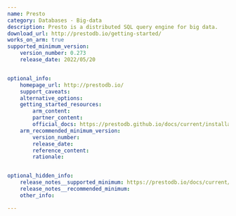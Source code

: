 ```yaml
---
name: Presto
category: Databases - Big-data
description: Presto is a distributed SQL query engine for big data.
download_url: http://prestodb.io/getting-started/
works_on_arm: true
supported_minimum_version:
    version_number: 0.273
    release_date: 2022/05/20


optional_info:
    homepage_url: http://prestodb.io/
    support_caveats:
    alternative_options:
    getting_started_resources:
        arm_content:
        partner_content:
        official_docs: https://prestodb.github.io/docs/current/installation/deployment.html
    arm_recommended_minimum_version:
        version_number:
        release_date:
        reference_content:
        rationale:


optional_hidden_info:
    release_notes__supported_minimum: https://prestodb.io/docs/current/release/release-0.273.html
    release_notes__recommended_minimum:
    other_info:

---
```

